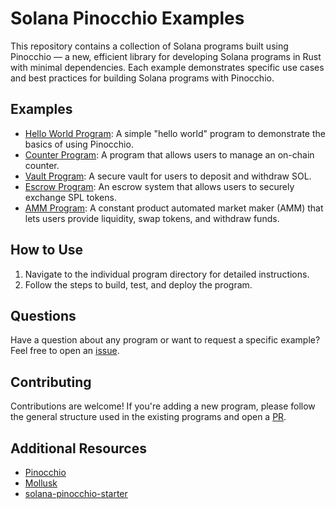 # Solana Pinocchio Examples

This repository contains a collection of Solana programs built using Pinocchio — a new, efficient library for developing Solana programs in Rust with minimal dependencies. Each example demonstrates specific use cases and best practices for building Solana programs with Pinocchio.

## Examples

- [Hello World Program](pinocchio-hello-world/README.md): A simple "hello world" program to demonstrate the basics of using Pinocchio.
- [Counter Program](pinocchio-counter/README.md): A program that allows users to manage an on-chain counter.
- [Vault Program](pinocchio-vault/README.md): A secure vault for users to deposit and withdraw SOL.
- [Escrow Program](pinocchio-escrow/README.md): An escrow system that allows users to securely exchange SPL tokens.
- [AMM Program](pinocchio-amm/README.md): A constant product automated market maker (AMM) that lets users provide liquidity, swap tokens, and withdraw funds.


## How to Use

1. Navigate to the individual program directory for detailed instructions.
2. Follow the steps to build, test, and deploy the program.


## Questions
Have a question about any program or want to request a specific example? Feel free to open an [issue](https://github.com/bidhan-a/solana-pinocchio-examples/issues).


## Contributing
Contributions are welcome! If you're adding a new program, please follow the general structure used in the existing programs and open a [PR](https://github.com/bidhan-a/solana-pinocchio-examples/pulls).


## Additional Resources

- [Pinocchio](https://github.com/anza-xyz/pinocchio)
- [Mollusk](https://github.com/anza-xyz/mollusk)
- [solana-pinocchio-starter](https://github.com/Nagaprasadvr/solana-pinocchio-starter)